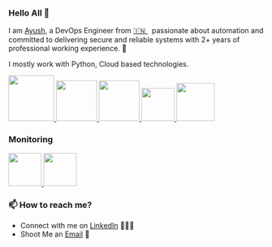 ### Hello All 👋
<!--
**Ayushroc007/Ayushroc007** is a ✨ _special_ ✨ repository because its `README.md` (this file) appears on your GitHub profile.
-->

I am [Ayush](https://www.linkedin.com/in/ayush-burbure-2a3853176/), a DevOps Engineer from [🇮🇳 ](https://en.wikipedia.org/wiki/India)&nbsp; passionate about automation and committed to delivering secure and reliable systems with 2+ years of professional  working experience. 🎯

I mostly work with Python, Cloud based technologies.

<p float="left">
  <a href="https://python.org/" target="_blank" >
    <img src="https://media1.giphy.com/media/KAq5w47R9rmTuvWOWa/giphy.gif"  height="90" />
  </a>
  
  <a href="https://www.docker.com/" target="_blank" >
    <img src="https://raw.githubusercontent.com/itsksaurabh/itsksaurabh/master/assets/docker.gif"  height="80" /> 
  </a>

   <a href="https://www.docker.com/" target="_blank" >
    <img src="https://github.com/Ayushroc007/Ayush-Burbure/assets/99005287/6123304e-7f27-4d50-8640-8c8ccac49930"  height="80" /> 
  </a>

  <a href="https://docs.gitlab.com/ee/ci/" target="_blank" >
    <img src="https://raw.githubusercontent.com/itsksaurabh/itsksaurabh/master/assets/cicd.gif"  height="65" />
  </a>
  
   <a href="https://aws.amazon.com/" target="_blank" >
    <img src="https://raw.githubusercontent.com/itsksaurabh/itsksaurabh/master/assets/aws.gif"  height="75" />
  </a>
 </p>

### Monitoring

<a href="https://prometheus.io/" target="_blank" >
    <img src="https://raw.githubusercontent.com/itsksaurabh/itsksaurabh/master/assets/prometheus.gif" height="65" />
  </a>
  
<a href="https://Grafana.io/" target="_blank" >
    <img src="https://github.com/Ayushroc007/Ayush-Burbure/assets/99005287/2e4295e7-df46-4fc3-b033-356e13bdaf24" height="65" />
  </a>
  </p>

  ### 📫 How to reach me?

  - Connect with me on [LinkedIn](https://www.linkedin.com/in/ayush-burbure-2a3853176/) 👨🏻‍💻
  - Shoot Me an [Email](mailto:ayushburbure0070@gmail.com) 💌

